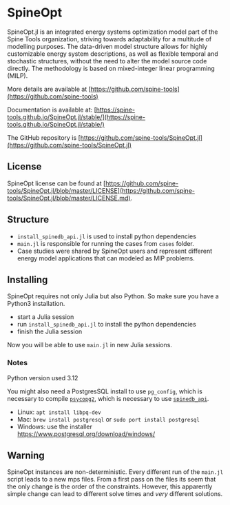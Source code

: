 # SpineOpt

SpineOpt.jl is an integrated energy systems optimization model part of the Spine Tools organization, striving towards adaptability for a multitude of modelling purposes.
The data-driven model structure allows for highly customizable energy system descriptions, as well as flexible temporal and stochastic structures, without the need to alter the model source code directly. The methodology is based on mixed-integer linear programming (MILP).

More details are available at [https://github.com/spine-tools](https://github.com/spine-tools)

Documentation is available at: [https://spine-tools.github.io/SpineOpt.jl/stable/](https://spine-tools.github.io/SpineOpt.jl/stable/)

The GitHub repository is [https://github.com/spine-tools/SpineOpt.jl](https://github.com/spine-tools/SpineOpt.jl)

## License

SpineOpt license can be found at [https://github.com/spine-tools/SpineOpt.jl/blob/master/LICENSE](https://github.com/spine-tools/SpineOpt.jl/blob/master/LICENSE.md).

## Structure

* `install_spinedb_api.jl` is used to install python dependencies
* `main.jl` is responsible for running the cases from `cases` folder.
* Case studies were shared by SpineOpt users and represent different energy
model applications that can modeled as MIP problems.

## Installing

SpineOpt requires not only Julia but also Python. So make sure you have a
Python3 installation.

* start a Julia session
* run `install_spinedb_api.jl` to install the python dependencies
* finish the Julia session

Now you will be able to use `main.jl` in new Julia sessions.

### Notes

Python version used 3.12

You might also need a PostgresSQL install to use `pg_config`,
which is necessary to compile [`psycopg2`](https://www.psycopg.org/docs/install.html#prerequisites),
which is necessary to use [`spinedb_api`](https://pypi.org/project/spinedb-api/).
* Linux: `apt install libpq-dev`
* Mac: `brew install postgresql` or `sudo port install postgresql`
* Windows: use the installer https://www.postgresql.org/download/windows/

## Warning

SpineOpt instances are non-deterministic. Every different run of the `main.jl`
script leads to a new mps files. From a first pass on the files its seem that
the only change is the order of the constraints. However, this apparently simple
change can lead to different solve times and *very* different solutions.